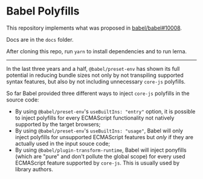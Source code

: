 # Babel Polyfills

This repository implements what was proposed in [babel/babel#10008](https://github.com/babel/babel/issues/10008).

Docs are in the `docs` folder.

After cloning this repo, run `yarn` to install dependencies and to run lerna.

---

In the last three years and a half, `@babel/preset-env` has shown its full potential in reducing bundle sizes not only by not transpiling supported syntax features, but also by not including unnecessary `core-js` polyfills.

So far Babel provided three different ways to inject `core-js` polyfills in the source code:

- By using `@babel/preset-env`'s `useBuiltIns: "entry"` option, it is possible to inject polyfills for every ECMAScript functionality not natively supported by the target browsers;
- By using `@babel/preset-env`'s `useBuiltIns: "usage"`, Babel will only inject polyfills for unsupported ECMAScript features but _only_ if they are actually used in the input souce code;
- By using `@babel/plugin-transform-runtime`, Babel will inject po<i>n</i>yfills (which are "pure" and don't pollute the global scope) for every used ECMAScript feature supported by `core-js`. This is usually used by library authors.
